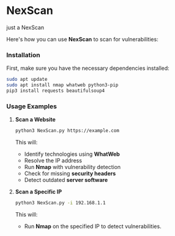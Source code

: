 # NexScan
just a NexScan

Here's how you can use **NexScan** to scan for vulnerabilities:

### **Installation**
First, make sure you have the necessary dependencies installed:
```bash
sudo apt update
sudo apt install nmap whatweb python3-pip
pip3 install requests beautifulsoup4
```

### **Usage Examples**
1. **Scan a Website**
   ```bash
   python3 NexScan.py https://example.com
   ```
   This will:
   - Identify technologies using **WhatWeb**
   - Resolve the IP address
   - Run **Nmap** with vulnerability detection
   - Check for missing **security headers**
   - Detect outdated **server software**

2. **Scan a Specific IP**
   ```bash
   python3 NexScan.py -i 192.168.1.1
   ```
   This will:
   - Run **Nmap** on the specified IP to detect vulnerabilities.
